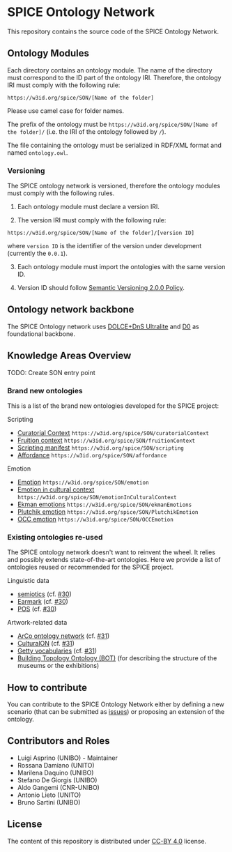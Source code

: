 # SPICE Ontology Network

This repository contains the source code of the SPICE Ontology Network.


## Ontology Modules

Each directory contains an ontology module.
The name of the directory must correspond to the ID part of the  ontology IRI.
Therefore, the ontology IRI must comply with the following rule:

```
https://w3id.org/spice/SON/[Name of the folder]
```

Please use camel case for folder names.

The prefix of the ontology must be ``https://w3id.org/spice/SON/[Name of the folder]/`` (i.e. the IRI of the ontology followed by ``/``).

The file containing the ontology must be serialized in RDF/XML format and named ``ontology.owl``.

### Versioning

The SPICE ontology network is versioned, therefore the ontology modules must comply with the following rules.

1. Each ontology module must declare a version IRI.

2. The version IRI must comply with the following rule:

```
https://w3id.org/spice/SON/[Name of the folder]/[version ID]
```
where ``version ID`` is the identifier of the version under development (currently the ``0.0.1``).

3. Each ontology module must import the ontologies with the same version ID.

4. Version ID should follow [Semantic Versioning 2.0.0 Policy](https://semver.org/).

## Ontology network backbone

The SPICE Ontology network uses [DOLCE+DnS Ultralite](http://www.ontologydesignpatterns.org/ont/dul/DUL.owl) and [D0](http://www.ontologydesignpatterns.org/ont/dul/d0.owl) as foundational backbone.


## Knowledge Areas Overview

TODO: Create SON entry point

### Brand new ontologies

This is a list of the brand new ontologies developed for the SPICE project:

Scripting
- [Curatorial Context](https://w3id.org/spice/SON/curatorialContext) ``https://w3id.org/spice/SON/curatorialContext``
- [Fruition context](https://w3id.org/spice/SON/fruitionContext) ``https://w3id.org/spice/SON/fruitionContext``
- [Scripting manifest](https://w3id.org/spice/SON/scripting) ``https://w3id.org/spice/SON/scripting``
- [Affordance](https://w3id.org/spice/SON/affordance) ``https://w3id.org/spice/SON/affordance``

Emotion
- [Emotion](https://w3id.org/spice/SON/emotion) ``https://w3id.org/spice/SON/emotion``
- [Emotion in cultural context](https://w3id.org/spice/SON/emotionInCulturalContext) ``https://w3id.org/spice/SON/emotionInCulturalContext``
- [Ekman emotions](https://w3id.org/spice/SON/ekmanEmotions) ``https://w3id.org/spice/SON/ekmanEmotions``
- [Plutchik emotion](https://w3id.org/spice/SON/PlutchikEmotion) ``https://w3id.org/spice/SON/PlutchikEmotion``
- [OCC emotion](https://w3id.org/spice/SON/OCCEmotion) ``https://w3id.org/spice/SON/OCCEmotion``

### Existing ontologies re-used 

The SPICE ontology network doesn't want to reinvent the wheel. It relies and possibly extends state-of-the-art ontologies. Here we provide a list of ontologies reused or recommended for the SPICE project.

Linguistic data

- [semiotics](http://ontologydesignpatterns.org/cp/owl/semiotics.owl#) (cf. [#30](https://github.com/spice-h2020/SON/issues/30))
- [Earmark](http://www.essepuntato.it/2008/12/earmark#) (cf. [#30](https://github.com/spice-h2020/SON/issues/30)) 
- [POS](http://www.ontologydesignpatterns.org/ont/fred/pos.owl#) (cf. [#30](https://github.com/spice-h2020/SON/issues/30))

Artwork-related data

- [ArCo ontology network](https://w3id.org/arco/ontology/arco) (cf. [#31](https://github.com/spice-h2020/SON/issues/31))
- [CulturalON](http://dati.beniculturali.it/cis/) (cf. [#31](https://github.com/spice-h2020/SON/issues/31))
- [Getty vocabularies](http://vocab.getty.edu/) (cf. [#31](https://github.com/spice-h2020/SON/issues/31))
- [Building Topology Ontology (BOT)](https://w3id.org/bot#) (for describing the structure of the museums or the exhibitions)

## How to contribute

You can contribute to the SPICE Ontology Network either by defining a new scenario (that can be submitted as [issues](https://github.com/spice-h2020/SON/issues/new/choose)) or  proposing an extension of the ontology.


## Contributors and Roles

- Luigi Asprino (UNIBO) - Maintainer
- Rossana Damiano (UNITO)
- Marilena Daquino (UNIBO)
- Stefano De Giorgis (UNIBO)
- Aldo Gangemi (CNR-UNIBO)
- Antonio Lieto (UNITO)
- Bruno Sartini (UNIBO)


## License

The content of this repository is distributed under [CC-BY 4.0](https://creativecommons.org/licenses/by/4.0/) license.
